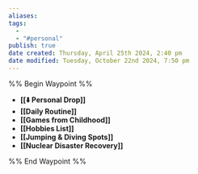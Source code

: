 ```yaml
---
aliases: 
tags:
  - 
  - "#personal"
publish: true
date created: Thursday, April 25th 2024, 2:40 pm
date modified: Tuesday, October 22nd 2024, 7:50 pm
---
```


%% Begin Waypoint %%
- **[[⬇️ Personal Drop]]**
- **[[Daily Routine]]**
- **[[Games from Childhood]]**
- **[[Hobbies List]]**
- **[[Jumping & Diving Spots]]**
- **[[Nuclear Disaster Recovery]]**

%% End Waypoint %%